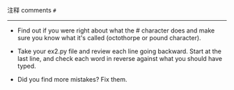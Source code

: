 注释 comments `#`

***

* Find out if you were right about what the # character does and make sure you know what it's called (octothorpe or pound character).﻿

* Take your ex2.py file and review each line going backward. Start at the last line, and check each word in reverse against what you should have typed.﻿

* Did you find more mistakes? Fix them.
